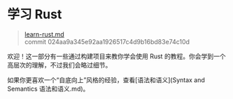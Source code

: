 # 学习 Rust

> [learn-rust.md](https://github.com/rust-lang/rust/blob/stable/src/doc/book/learn-rust.md)
> <br>
> commit 024aa9a345e92aa1926517c4d9b16bd83e74c10d

欢迎！这一部分有一些通过构建项目来教你学会使用 Rust 的教程。你会学到一个高层次的理解，不过我们会略过细节。

如果你更喜欢一个“自底向上”风格的经验，查看[语法和语义](Syntax and Semantics 语法和语义.md)。
